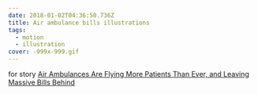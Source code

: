 ```yaml
---
date: 2018-01-02T04:36:50.736Z
title: Air ambulance bills illustrations
tags:
  - motion
  - illustration
cover: -999x-999.gif
---
```

for story [Air Ambulances Are Flying More Patients Than Ever, and Leaving Massive Bills Behind](https://www.bloomberg.com/news/features/2018-06-11/private-equity-backed-air-ambulances-leave-behind-massive-bills)